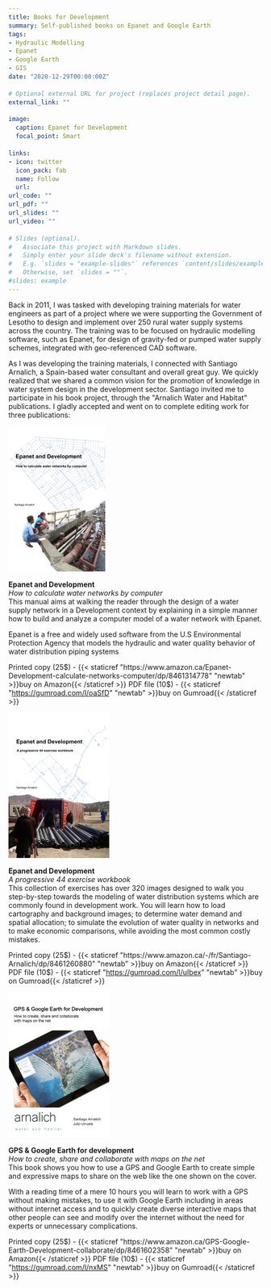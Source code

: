 ```yaml
---
title: Books for Development
summary: Self-published books on Epanet and Google Earth
tags:
- Hydraulic Modelling
- Epanet
- Google Earth
- GIS
date: "2020-12-29T00:00:00Z"

# Optional external URL for project (replaces project detail page).
external_link: ""

image:
  caption: Epanet for Development
  focal_point: Smart

links:
- icon: twitter
  icon_pack: fab
  name: Follow
  url:
url_code: ""
url_pdf: ""
url_slides: ""
url_video: ""

# Slides (optional).
#   Associate this project with Markdown slides.
#   Simply enter your slide deck's filename without extension.
#   E.g. `slides = "example-slides"` references `content/slides/example-slides.md`.
#   Otherwise, set `slides = ""`.
#slides: example
---
```


Back in 2011, I was tasked with developing training materials for water engineers as part of a project where we were supporting the Government of Lesotho to design and implement over 250 rural water supply systems across the country. The training was to be focused on hydraulic modelling software, such as Epanet, for design of gravity-fed or pumped water supply schemes, integrated with geo-referenced CAD software.

As I was developing the training materials, I connected with Santiago Arnalich, a Spain-based water consultant and overall great guy. We quickly realized that we shared a common vision for the promotion of knowledge in water system design in the development sector. Santiago invited me to participate in his book project, through the "Arnalich Water and Habitat" publications. I gladly accepted and went on to complete editing work for three publications:

![Epanet and Development: Theory](Epanet_and_D_Theory.jpg)  

**Epanet and Development**  
*How to calculate water networks by computer*  
This manual aims at walking the reader through the design of a water supply network in a Development context by explaining in a simple manner how to build and analyze a computer model of a water network with Epanet.

Epanet is a free and widely used software from the U.S Environmental Protection Agency that models the hydraulic and water quality behavior of water distribution piping systems

Printed copy (25$) - {{< staticref "https://www.amazon.ca/Epanet-Development-calculate-networks-computer/dp/8461314778" "newtab" >}}buy on Amazon{{< /staticref >}}  
PDF file (10$) - {{< staticref "https://gumroad.com/l/oaSfD" "newtab" >}}buy on Gumroad{{< /staticref >}}

![Epanet and Development: Exercises](Epanet_and_D_Exercises.jpg)  

**Epanet and Development**  
*A progressive 44 exercise workbook*  
This collection of exercises has over 320 images designed to walk you step-by-step towards the modeling of water distribution systems which are commonly found in development work. You will learn how to load cartography and background images; to determine water demand and spatial allocation; to simulate the evolution of water quality in networks and to make economic comparisons, while avoiding the most common costly mistakes.

Printed copy (25$) - {{< staticref "https://www.amazon.ca/-/fr/Santiago-Arnalich/dp/8461260880" "newtab" >}}buy on Amazon{{< /staticref >}}  
PDF file (10$) - {{< staticref "https://gumroad.com/l/uIbex" "newtab" >}}buy on Gumroad{{< /staticref >}}

![GPS and Google Earth](GPS_and_D.jpg)  

**GPS & Google Earth for development**  
*How to create, share and collaborate with maps on the net*  
This book shows you how to use a GPS and Google Earth to create simple and expressive maps to share on the web like the one shown on the cover.  

With a reading time of a mere 10 hours you will learn to work with a GPS without making mistakes, to use it with Google Earth including in areas without internet access and to quickly create diverse interactive maps that other people can see and modify over the internet without the need for experts or unnecessary complications.  

Printed copy (25$) - {{< staticref "https://www.amazon.ca/GPS-Google-Earth-Development-collaborate/dp/8461602358" "newtab" >}}buy on Amazon{{< /staticref >}}  
PDF file (10$) - {{< staticref "https://gumroad.com/l/nxMS" "newtab" >}}buy on Gumroad{{< /staticref >}}
